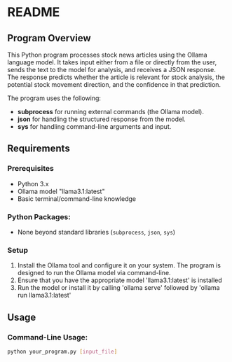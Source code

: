 # README

## Program Overview

This Python program processes stock news articles using the Ollama language model. It takes input either from a file or directly from the user, sends the text to the model for analysis, and receives a JSON response. The response predicts whether the article is relevant for stock analysis, the potential stock movement direction, and the confidence in that prediction.

The program uses the following:
- **subprocess** for running external commands (the Ollama model).
- **json** for handling the structured response from the model.
- **sys** for handling command-line arguments and input.

## Requirements

### Prerequisites
- Python 3.x
- Ollama model "llama3.1:latest"
- Basic terminal/command-line knowledge

### Python Packages:
- None beyond standard libraries (`subprocess`, `json`, `sys`)

### Setup
1. Install the Ollama tool and configure it on your system. The program is designed to run the Ollama model via command-line.
2. Ensure that you have the appropriate model 'llama3.1:latest' is installed
3. Run the model or install it by calling 'ollama serve' followed by 'ollama run llama3.1:latest'

## Usage

### Command-Line Usage:
```bash
python your_program.py [input_file]